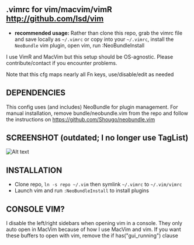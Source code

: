 ## .vimrc for vim/macvim/vimR <http://github.com/lsd/vim>

* **recommended usage:** Rather than clone this repo, grab the vimrc file and save locally as `~/.vimrc` or copy into your `~/.vimrc`, install the `NeoBundle` vim plugin, open vim, run :NeoBundleInstall

I use VimR and MacVim but this setup should be OS-agnostic.
Please contribute/contact if you encounter problems.

Note that this cfg maps nearly all Fn keys, use/disable/edit as needed

## DEPENDENCIES

This config uses (and includes) NeoBundle for plugin management.
For manual installation, remove bundle/neobundle.vim from the repo
and follow the instructions on https://github.com/Shougo/neobundle.vim

## SCREENSHOT (outdated; I no longer use TagList)
![Alt text](https://raw.github.com/lsd/vim/master/screenshot-mac.png "MacVim 7.3 colorscheme wombat on 10.8.2 with Inconsolata:18")

## INSTALLATION
* Clone repo, `ln -s repo ~/.vim` then symlink `~/.vimrc` to `~/.vim/vimrc`
* Launch vim and run `:NeoBundleInstall` to install plugins

## CONSOLE VIM?
I disable the left/right sidebars when opening vim in a console. They only auto
open in MacVim because of how I use MacVim and vim. If you want these buffers
to open with vim, remove the if has("gui\_running") clause
